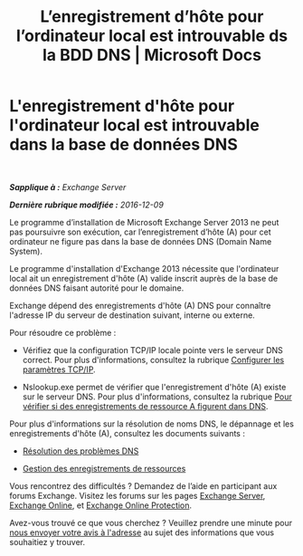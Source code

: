 ﻿---
title: "L’enregistrement d’hôte pour l’ordinateur local est introuvable ds la BDD DNS | Microsoft Docs"
TOCTitle: L'enregistrement d'hôte pour l'ordinateur local est introuvable dans la base de données DNS
ms:assetid: 2f18cb65-29fe-4b72-8d68-52fd503d5673
ms:mtpsurl: https://technet.microsoft.com/fr-fr/library/ms.exch.setupreadiness.hostrecordmissing(v=EXCHG.150)
ms:contentKeyID: 50477826
ms.date: 04/24/2018
mtps_version: v=EXCHG.150
ms.translationtype: HT
---

# L'enregistrement d'hôte pour l'ordinateur local est introuvable dans la base de données DNS

 

_**Sapplique à :** Exchange Server_

_**Dernière rubrique modifiée :** 2016-12-09_

Le programme d’installation de Microsoft Exchange Server 2013 ne peut pas poursuivre son exécution, car l’enregistrement d’hôte (A) pour cet ordinateur ne figure pas dans la base de données DNS (Domain Name System).

Le programme d'installation d'Exchange 2013 nécessite que l'ordinateur local ait un enregistrement d'hôte (A) valide inscrit auprès de la base de données DNS faisant autorité pour le domaine.

Exchange dépend des enregistrements d'hôte (A) DNS pour connaître l'adresse IP du serveur de destination suivant, interne ou externe.

Pour résoudre ce problème :

  - Vérifiez que la configuration TCP/IP locale pointe vers le serveur DNS correct. Pour plus d'informations, consultez la rubrique [Configurer les paramètres TCP/IP](https://go.microsoft.com/fwlink/p/?linkid=108281).

  - Nslookup.exe permet de vérifier que l'enregistrement d'hôte (A) existe sur le serveur DNS. Pour plus d'informations, consultez la rubrique [Pour vérifier si des enregistrements de ressource A figurent dans DNS](https://go.microsoft.com/fwlink/?linkid=63001).

Pour plus d'informations sur la résolution de noms DNS, le dépannage et les enregistrements d'hôte (A), consultez les documents suivants :

  - [Résolution des problèmes DNS](https://go.microsoft.com/fwlink/p/?linkid=294828)

  - [Gestion des enregistrements de ressources](https://go.microsoft.com/fwlink/p/?linkid=294829)

Vous rencontrez des difficultés ? Demandez de l’aide en participant aux forums Exchange. Visitez les forums sur les pages [Exchange Server](https://go.microsoft.com/fwlink/p/?linkid=60612), [Exchange Online](https://go.microsoft.com/fwlink/p/?linkid=267542), et [Exchange Online Protection](https://go.microsoft.com/fwlink/p/?linkid=285351).

Avez-vous trouvé ce que vous cherchez ? Veuillez prendre une minute pour [nous envoyer votre avis à l'adresse](mailto:exsetuphelpfeedback@microsoft.com?subject=exchange%202013%20setup%20help%20feedback) au sujet des informations que vous souhaitiez y trouver.

